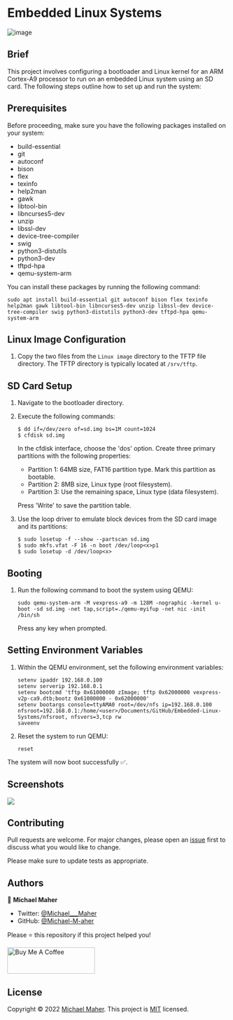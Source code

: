 # Embedded Linux Systems

![image](https://www.mathworks.com/hardware-support/embedded-linux/_jcr_content/imageParsys/image.adapt.full.medium.png/1620307647773.png)

## Brief

This project involves configuring a bootloader and Linux kernel for an ARM Cortex-A9 processor to run on an embedded Linux system using an SD card. The following steps outline how to set up and run the system:

## Prerequisites

Before proceeding, make sure you have the following packages installed on your system:

- build-essential
- git
- autoconf
- bison
- flex
- texinfo
- help2man
- gawk
- libtool-bin
- libncurses5-dev
- unzip
- libssl-dev
- device-tree-compiler
- swig
- python3-distutils
- python3-dev
- tftpd-hpa
- qemu-system-arm

You can install these packages by running the following command:

```
sudo apt install build-essential git autoconf bison flex texinfo help2man gawk libtool-bin libncurses5-dev unzip libssl-dev device-tree-compiler swig python3-distutils python3-dev tftpd-hpa qemu-system-arm
```

## Linux Image Configuration

1. Copy the two files from the ```Linux image``` directory to the TFTP file directory. The TFTP directory is typically located at ```/srv/tftp```.

## SD Card Setup

1. Navigate to the bootloader directory.

2. Execute the following commands:

   ```
   $ dd if=/dev/zero of=sd.img bs=1M count=1024
   $ cfdisk sd.img
   ```

   In the cfdisk interface, choose the 'dos' option. Create three primary partitions with the following properties:

   - Partition 1: 64MB size, FAT16 partition type. Mark this partition as bootable.
   - Partition 2: 8MB size, Linux type (root filesystem).
   - Partition 3: Use the remaining space, Linux type (data filesystem).

   Press 'Write' to save the partition table.

3. Use the loop driver to emulate block devices from the SD card image and its partitions:

   ```
   $ sudo losetup -f --show --partscan sd.img
   $ sudo mkfs.vfat -F 16 -n boot /dev/loop<x>p1
   $ sudo losetup -d /dev/loop<x>
   ```

## Booting

1. Run the following command to boot the system using QEMU:

   ```
   sudo qemu-system-arm -M vexpress-a9 -m 128M -nographic -kernel u-boot -sd sd.img -net tap,script=./qemu-myifup -net nic -init /bin/sh
   ```

   Press any key when prompted.

## Setting Environment Variables

1. Within the QEMU environment, set the following environment variables:

   ```
   setenv ipaddr 192.168.0.100
   setenv serverip 192.168.0.1
   setenv bootcmd 'tftp 0x61000000 zImage; tftp 0x62000000 vexpress-v2p-ca9.dtb;bootz 0x61000000 - 0x62000000'
   setenv bootargs console=ttyAMA0 root=/dev/nfs ip=192.168.0.100 nfsroot=192.168.0.1:/home/<user>/Documents/GitHub/Embedded-Linux-Systems/nfsroot, nfsvers=3,tcp rw
   saveenv
   ```

2. Reset the system to run QEMU:

   ```
   reset
   ```
The system will now boot successfully ✅.

## Screenshots
<img src="https://github-production-user-asset-6210df.s3.amazonaws.com/25803558/241567635-1d027e8d-73fa-4f38-ab5b-f7b5d92737f1.png" />

## Contributing

Pull requests are welcome. For major changes, please open an [issue](https://github.com/Michael-M-aher/Embeded-Linux-Systems/issues) first to discuss what you would like to change.

Please make sure to update tests as appropriate.

## Authors

👤 **Michael Maher**

- Twitter: [@Michael___Maher](https://twitter.com/Michael___Maher)
- GitHub: [@Michael-M-aher](https://github.com/Michael-M-aher)

Please ⭐️ this repository if this project helped you!

<a href="https://www.buymeacoffee.com/michael.maher" target="_blank"><img src="https://cdn.buymeacoffee.com/buttons/v2/default-yellow.png" alt="Buy Me A Coffee" height="60px" width="200" ></a>

## License

Copyright © 2022 [Michael Maher](https://github.com/Michael-M-aher).
This project is [MIT](https://github.com/Michael-M-aher/Embeded-Linux-Systems/blob/main/LICENSE) licensed.